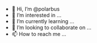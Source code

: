 - 👋 Hi, I’m @polarbus
- 👀 I’m interested in ...
- 🌱 I’m currently learning ...
- 💞️ I’m looking to collaborate on ...
- 📫 How to reach me ...

<!---
polarbus/polarbus is a ✨ special ✨ repository because its `README.md` (this file) appears on your GitHub profile.
You can click the Preview link to take a look at your changes.
--->
